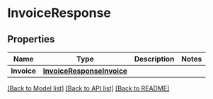 # InvoiceResponse

## Properties

Name | Type | Description | Notes
------------ | ------------- | ------------- | -------------
**Invoice** | [**InvoiceResponseInvoice**](invoiceResponse_invoice.md) |  | 

[[Back to Model list]](../README.md#documentation-for-models) [[Back to API list]](../README.md#documentation-for-api-endpoints) [[Back to README]](../README.md)


